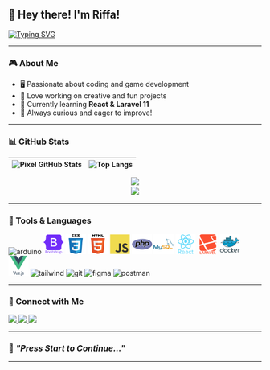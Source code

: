 ## 👋 Hey there! I'm Riffa!

[![Typing SVG](https://readme-typing-svg.demolab.com/?lines=Hello,+my+name+is+Muhamad+Riffa+Faturahman;I+am+a+Newbie+Programmer;Learning+React+%26+Laravel+11!&center=true&width=500)](https://git.io/typing-svg)

---

### 🎮 About Me

- 🖥️ Passionate about coding and game development  
- 🚀 Love working on creative and fun projects  
- 📖 Currently learning **React & Laravel 11**  
- 🎯 Always curious and eager to improve!

---

### 📊 GitHub Stats

| ![Pixel GitHub Stats](https://pixel-profile.vercel.app/api/github-stats?username=faturahaman&theme=road_trip&pixelate_avatar=false) | ![Top Langs](https://github-readme-stats.vercel.app/api/top-langs/?username=faturahaman&layout=compact&theme=tokyonight) |
|------------------------------------------------------------------------------------------------------------------------------------|--------------------------------------------------------------------------------------------------------------|

<p align="center">
  <img src="https://github-profile-trophy.vercel.app/?username=faturahaman&theme=discord" />
  <br />
  <img src="https://komarev.com/ghpvc/?username=faturahaman&label=Profile+Views&color=blue&style=flat" />
</p>

---

### 🔧 Tools & Languages

<p align="left">
  <img src="https://cdn.worldvectorlogo.com/logos/arduino-1.svg" alt="arduino" width="40" />
  <img src="https://raw.githubusercontent.com/devicons/devicon/master/icons/bootstrap/bootstrap-plain-wordmark.svg" alt="bootstrap" width="40" />
  <img src="https://raw.githubusercontent.com/devicons/devicon/master/icons/css3/css3-original-wordmark.svg" alt="css3" width="40" />
  <img src="https://raw.githubusercontent.com/devicons/devicon/master/icons/html5/html5-original-wordmark.svg" alt="html5" width="40" />
  <img src="https://raw.githubusercontent.com/devicons/devicon/master/icons/javascript/javascript-original.svg" alt="js" width="40" />
  <img src="https://raw.githubusercontent.com/devicons/devicon/master/icons/php/php-original.svg" alt="php" width="40" />
  <img src="https://raw.githubusercontent.com/devicons/devicon/master/icons/mysql/mysql-original-wordmark.svg" alt="mysql" width="40" />
  <img src="https://raw.githubusercontent.com/devicons/devicon/master/icons/react/react-original-wordmark.svg" alt="react" width="40" />
  <img src="https://raw.githubusercontent.com/devicons/devicon/master/icons/laravel/laravel-plain-wordmark.svg" alt="laravel" width="40" />
  <img src="https://raw.githubusercontent.com/devicons/devicon/master/icons/docker/docker-original-wordmark.svg" alt="docker" width="40" />
  <img src="https://raw.githubusercontent.com/devicons/devicon/master/icons/vuejs/vuejs-original-wordmark.svg" alt="vue" width="40" />
  <img src="https://www.vectorlogo.zone/logos/tailwindcss/tailwindcss-icon.svg" alt="tailwind" width="40" />
  <img src="https://www.vectorlogo.zone/logos/git-scm/git-scm-icon.svg" alt="git" width="40" />
  <img src="https://www.vectorlogo.zone/logos/figma/figma-icon.svg" alt="figma" width="40" />
  <img src="https://www.vectorlogo.zone/logos/getpostman/getpostman-icon.svg" alt="postman" width="40" />
</p>

---

### 🔗 Connect with Me

<p align="left">
  <a href="https://www.linkedin.com/in/muhamad-riffa-faturahman-71ba5a279/" target="_blank">
    <img src="https://img.shields.io/badge/LinkedIn-%230A66C2.svg?&style=for-the-badge&logo=linkedin&logoColor=white" />
  </a>
  <a href="https://www.instagram.com/riffa_122/?hl=en" target="_blank">
    <img src="https://img.shields.io/badge/Instagram-E4405F?&style=for-the-badge&logo=instagram&logoColor=white" />
  </a>
  <a href="https://fb.com/rarkenta" target="_blank">
    <img src="https://img.shields.io/badge/Facebook-1877F2?&style=for-the-badge&logo=facebook&logoColor=white" />
  </a>
</p>

---

### 🎵 *"Press Start to Continue..."*

---
